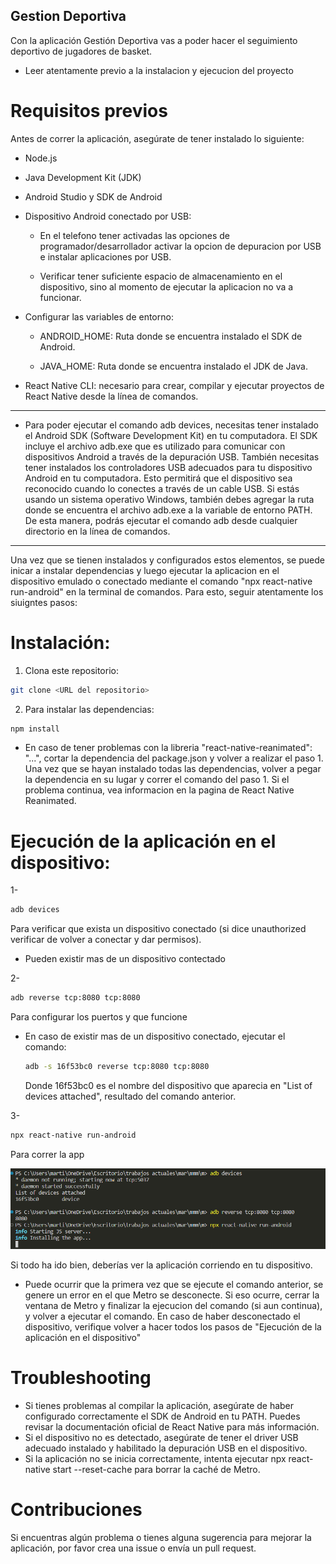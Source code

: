 ## Gestion Deportiva
Con la aplicación Gestión Deportiva vas a poder hacer el seguimiento deportivo de jugadores de basket.

* Leer atentamente previo a la instalacion y ejecucion del proyecto

# Requisitos previos
Antes de correr la aplicación, asegúrate de tener instalado lo siguiente:

* Node.js
* Java Development Kit (JDK)
* Android Studio y SDK de Android
* Dispositivo Android conectado por USB:
  * En el telefono tener activadas las opciones de programador/desarrollador activar la opcion de depuracion por USB e instalar aplicaciones por USB.

  * Verificar tener suficiente espacio de almacenamiento en el dispositivo, sino al momento de ejecutar la aplicacion no va a funcionar.
* Configurar las variables de entorno:

  * ANDROID_HOME: Ruta donde se encuentra instalado el SDK de Android.

  * JAVA_HOME: Ruta donde se encuentra instalado el JDK de Java.
* React Native CLI: necesario para crear, compilar y ejecutar proyectos de React Native desde la línea de comandos.

***
* Para poder ejecutar el comando adb devices, necesitas tener instalado el Android SDK (Software Development Kit) en tu computadora. El SDK incluye el archivo adb.exe que es utilizado para comunicar con dispositivos Android a través de la depuración USB.
  También necesitas tener instalados los controladores USB adecuados para tu dispositivo Android en tu computadora. Esto permitirá que el dispositivo sea reconocido cuando lo conectes a través de un cable USB.
  Si estás usando un sistema operativo Windows, también debes agregar la ruta donde se encuentra el archivo adb.exe a la variable de entorno PATH. De esta manera, podrás ejecutar el comando adb desde cualquier directorio en la línea de comandos.
***



Una vez que se tienen instalados y configurados estos elementos, se puede inicar a instalar dependencias y luego ejecutar la aplicacion en el dispositivo emulado o conectado mediante el comando "npx react-native run-android" en la terminal de comandos.
Para esto, seguir atentamente los siuigntes pasos:

  
# Instalación:

1. Clona este repositorio: 
```bash
git clone <URL del repositorio>
```
2. Para instalar las dependencias:
```bash
npm install
```

* En caso de tener problemas con la libreria "react-native-reanimated": "...", cortar la dependencia del package.json y volver a realizar el paso 1.
Una vez que se hayan instalado todas las dependencias, volver a pegar la dependencia en su lugar y correr el comando del paso 1.
Si el problema continua, vea informacion en la pagina de React Native Reanimated.


# Ejecución de la aplicación en el dispositivo:

1- 
```bash
adb devices 
```
Para verificar que exista un dispositivo conectado (si dice unauthorized verificar de volver a conectar y dar permisos).
* Pueden existir mas de un dispositivo contectado


2- 
```bash
adb reverse tcp:8080 tcp:8080 
```
Para configurar los puertos y que funcione
* En caso de existir mas de un dispositivo conectado, ejecutar el comando: 

  ```bash 
  adb -s 16f53bc0 reverse tcp:8080 tcp:8080
  ```
  
    Donde 16f53bc0 es el nombre del dispositivo que aparecia en "List of devices attached", resultado del comando anterior.

3- 
```bash
npx react-native run-android
```
Para correr la app



![comandosDeInicio.png](pictures_readme\comandosDeInicio.png)

Si todo ha ido bien, deberías ver la aplicación corriendo en tu dispositivo.
* Puede ocurrir que la primera vez que se ejecute el comando anterior, se genere un error en el que Metro se desconecte. 
Si eso ocurre, cerrar la ventana de Metro y finalizar la ejecucion del comando (si aun continua), y volver a ejecutar el comando.
En caso de haber desconectado el dispositivo, verifique volver a hacer todos los pasos de "Ejecución de la aplicación en el dispositivo"


# Troubleshooting
* Si tienes problemas al compilar la aplicación, asegúrate de haber configurado correctamente el SDK de Android en tu PATH. Puedes revisar la documentación oficial de React Native para más información.
* Si el dispositivo no es detectado, asegúrate de tener el driver USB adecuado instalado y habilitado la depuración USB en el dispositivo.
* Si la aplicación no se inicia correctamente, intenta ejecutar npx react-native start --reset-cache para borrar la caché de Metro.

# Contribuciones
Si encuentras algún problema o tienes alguna sugerencia para mejorar la aplicación, por favor crea una issue o envía un pull request.